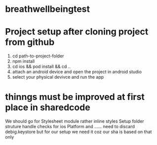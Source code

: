 # breathwellbeingtest

# Project setup after cloning project from github 
1. cd path-to-project-folder
2. npm install
3. cd ios && pod install && cd ..
4. attach an android device and open the project in android studio
5. select your physical devivce and run the app



# thinngs must be improved at first place in sharedcode

We should go for Stylesheet module rather inline styles
Setup folder struture
handle checks for ios Platform and ......
need to discard debig.keystore but  for our setup we need it coz our sha is based on that only